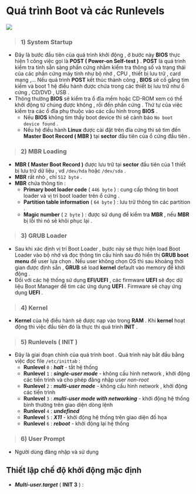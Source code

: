 # Quá trình Boot và các Runlevels
<img src=https://i.imgur.com/WazovyQ.png>

> ### **1) System Startup**
- Đây là bước đầu tiên của quá trình khởi động , ở bước này **BIOS** thực hiện 1 công việc gọi là **POST ( Power-on Self-test )** . **POST** là quá trình kiểm tra tính sẵn sàng phần cứng nhằm kiểm tra thông số và trạng thái của các phần cứng máy tính như bộ nhớ , CPU , thiết bị lưu trữ , card mạng ,... Nếu quá trình **POST** kết thúc thành công , **BIOS** sẽ cố gắng tìm kiếm và boot 1 hệ điều hành được chứa trong các thiết bị lưu trữ như ổ cứng , CD/DVD , USB .
- Thông thường **BIOS** sẽ kiểm tra ổ đĩa mềm hoặc CD-ROM xem có thể khởi động từ chúng được không , rồi đến phần cứng . Thứ tự của việc kiểm tra các ổ đĩa phụ thuộc vào các cấu hình trong **BIOS** .
    - Nếu **BIOS** không tìm thấy boot device thì sẽ cảnh báo `No boot device found` .
    - Nếu hệ điều hành **Linux** được cài đặt trên đĩa cứng thì sẽ tìm đến **Master Boot Record ( MBR )** tại **sector** đầu tiên của ổ cứng đầu tiên .
> ### **2) MBR Loading**
- **MBR ( Master Boot Record )** được lưu trữ tại **sector** đầu tiên của 1 thiết bị lưu trữ dữ liệu , vd `/dev/hda` hoặc `/dev/sda` .
- **MBR** rất nhỏ , chỉ `512 byte` .
- **MBR** chứa thông tin :
    - **Primary boot loader code** ( `446 byte` ) : cung cấp thông tin boot loader và vị trí boot loader trên ổ cứng .
    - **Partition table information** ( `64 byte` ) : lưu trữ thông tin các partition .
    - **Magic number** ( `2 byte` ) : được sử dụng để kiểm tra **MBR** , nếu **MBR** bị lỗi thì nó sẽ khôi phục lại .
> ### **3) GRUB Loader**
- Sau khi xác định vị trí Boot Loader , bước này sẽ thực hiện load Boot Loader vào bộ nhớ và đọc thông tin cấu hình sau đó hiển thị **GRUB boot menu** để user lựa chọn . Nếu user không chọn OS thì sau khoảng thời gian được định sẵn , **GRUB** sẽ load **kernel** default vào memory để khởi động .
- Đối với các hệ thống sử dụng **EFI/UEFI** , các firmware **UEFI** sẽ đọc dữ liệu Boot Manager để tìm các ứng dụng **UEFI** . Firmware sẽ chạy ứng dụng **UEFI** .
> ### **4) Kernel**
- **Kernel** của hệ điều hành sẽ được nạp vào trong **RAM** . Khi **kernel** hoạt động thì việc đầu tiên đó là thực thi quá trình **INIT** .
> ### **5) Runlevels ( INIT )**
- Đây là giai đoạn chính của quá trình boot . Quá trình này bắt đầu bằng việc đọc file `/etc/inittab` :
    - **Runlevel** `0` : ***halt*** - tắt hệ thống
    - **Runlevel** `1` : ***single-user mode*** - không cấu hình network , khởi động các tiến trình và cho phép đăng nhập user *non-root* 
    - **Runlevel** `2` : ***multi-user mode*** - không cấu hình network , khởi động các tiến trình
    - **Runlevel** `3` : ***multi-user mode with networking*** - khởi động hệ thống bình thường trên giao diện dòng lệnh
    - **Runlevel** `4` : ***undefined***
    - **Runlevel** `5` : ***X11*** - khởi động hệ thống trên giao diện đồ họa
    - **Runlevel** `6` : ***reboot*** - khởi động lại hệ thống
> ### **6) User Prompt**
- Người dùng đăng nhập và sử dụng

## **Thiết lập chế độ khởi động mặc định**
- ***Multi-user.target*** ( **INIT 3** ) : 